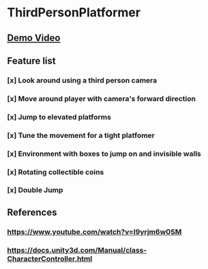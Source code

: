 # ThirdPersonPlatformer


## [Demo Video](https://youtu.be/OIpps1c5PQI)

## Feature list 

### [x]  Look around using a third person camera
### [x]  Move around player with camera's forward direction
### [x]  Jump to elevated platforms
### [x]  Tune the movement for a tight platfomer
### [x]  Environment with boxes to jump on and invisible walls
### [x]  Rotating collectible coins
### [x]  Double Jump




## References 

### https://www.youtube.com/watch?v=I9yrjm6w0SM

### https://docs.unity3d.com/Manual/class-CharacterController.html
